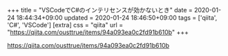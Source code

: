 +++
title = "VSCodeでC#のインテリセンスが効かないとき"
date = 2020-01-24 18:44:34+09:00
updated = 2020-01-24 18:46:50+09:00
tags = ['qiita', 'C#', 'VSCode']
[extra]
css = "qiita"
url = "https://qiita.com/ousttrue/items/94a093ea0c2fd91b610b"
+++

<https://qiita.com/ousttrue/items/94a093ea0c2fd91b610b>

